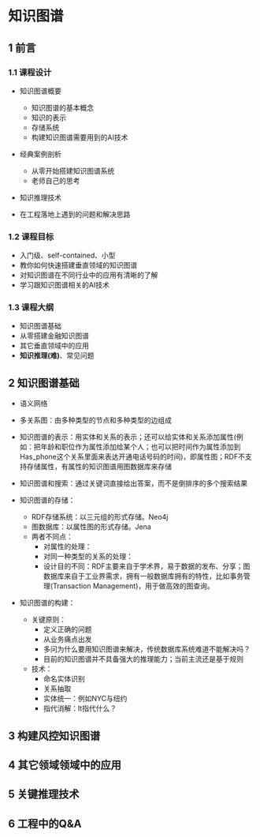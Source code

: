 # 知识图谱

## 1 前言

### 1.1 课程设计

+ 知识图谱概要
  + 知识图谱的基本概念
  + 知识的表示
  + 存储系统
  + 构建知识图谱需要用到的AI技术

+ 经典案例剖析
  + 从零开始搭建知识图谱系统
  + 老师自己的思考

+ 知识推理技术

+ 在工程落地上遇到的问题和解决思路

### 1.2 课程目标

+ 入门级、self-contained、小型
+ 教你如何快速搭建垂直领域的知识图谱
+ 对知识图谱在不同行业中的应用有清晰的了解
+ 学习跟知识图谱相关的AI技术

### 1.3 课程大纲

+ 知识图谱基础
+ 从零搭建金融知识图谱
+ 其它垂直领域中的应用
+ **知识推理(难)**、常见问题

## 2 知识图谱基础

+ 语义网络
+ 多关系图：由多种类型的节点和多种类型的边组成

+ 知识图谱的表示：用实体和关系的表示；还可以给实体和关系添加属性(例如：把年龄和职位作为属性添加给某个人；也可以把时间作为属性添加到Has_phone这个关系里面来表达开通电话号码的时间)，即属性图；RDF不支持存储属性，有属性的知识图谱用图数据库来存储

+ 知识图谱和搜索：通过关键词直接给出答案，而不是倒排序的多个搜索结果
+ 知识图谱的存储：
  + RDF存储系统：以三元组的形式存储。Neo4j
  + 图数据库：以属性图的形式存储。Jena
  + 两者不同点：
    + 对属性的处理：
    + 对同一种类型的关系的处理：
    + 设计目的不同：RDF主要来自于学术界，易于数据的发布、分享；图数据库来自于工业界需求，拥有一般数据库拥有的特性，比如事务管理(Transaction Management)，用于做高效的图查询。
+ 知识图谱的构建：
  + 关键原则：
    + 定义正确的问题
    + 从业务痛点出发
    + 多问为什么要用知识图谱来解决，传统数据库系统难道不能解决吗？
    + 目前的知识图谱并不具备强大的推理能力；当前主流还是基于规则
  + 技术：
    + 命名实体识别
    + 关系抽取
    + 实体统一：例如NYC与纽约
    + 指代消解：It指代什么？



## 3 构建风控知识图谱



## 4 其它领域领域中的应用



## 5 关键推理技术



## 6 工程中的Q&A